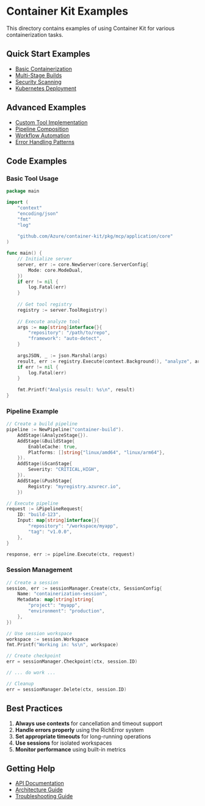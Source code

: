 # Container Kit Examples

This directory contains examples of using Container Kit for various containerization tasks.

## Quick Start Examples

- [Basic Containerization](basic-containerization.md)
- [Multi-Stage Builds](multi-stage-builds.md)
- [Security Scanning](security-scanning.md)
- [Kubernetes Deployment](kubernetes-deployment.md)

## Advanced Examples

- [Custom Tool Implementation](custom-tool.md)
- [Pipeline Composition](pipeline-composition.md)
- [Workflow Automation](workflow-automation.md)
- [Error Handling Patterns](error-handling.md)

## Code Examples

### Basic Tool Usage

```go
package main

import (
    "context"
    "encoding/json"
    "fmt"
    "log"
    
    "github.com/Azure/container-kit/pkg/mcp/application/core"
)

func main() {
    // Initialize server
    server, err := core.NewServer(core.ServerConfig{
        Mode: core.ModeDual,
    })
    if err != nil {
        log.Fatal(err)
    }
    
    // Get tool registry
    registry := server.ToolRegistry()
    
    // Execute analyze tool
    args := map[string]interface{}{
        "repository": "/path/to/repo",
        "framework": "auto-detect",
    }
    
    argsJSON, _ := json.Marshal(args)
    result, err := registry.Execute(context.Background(), "analyze", argsJSON)
    if err != nil {
        log.Fatal(err)
    }
    
    fmt.Printf("Analysis result: %s\n", result)
}
```

### Pipeline Example

```go
// Create a build pipeline
pipeline := NewPipeline("container-build").
    AddStage(&AnalyzeStage{}).
    AddStage(&BuildStage{
        EnableCache: true,
        Platforms: []string{"linux/amd64", "linux/arm64"},
    }).
    AddStage(&ScanStage{
        Severity: "CRITICAL,HIGH",
    }).
    AddStage(&PushStage{
        Registry: "myregistry.azurecr.io",
    })

// Execute pipeline
request := &PipelineRequest{
    ID: "build-123",
    Input: map[string]interface{}{
        "repository": "/workspace/myapp",
        "tag": "v1.0.0",
    },
}

response, err := pipeline.Execute(ctx, request)
```

### Session Management

```go
// Create a session
session, err := sessionManager.Create(ctx, SessionConfig{
    Name: "containerization-session",
    Metadata: map[string]string{
        "project": "myapp",
        "environment": "production",
    },
})

// Use session workspace
workspace := session.Workspace
fmt.Printf("Working in: %s\n", workspace)

// Create checkpoint
err = sessionManager.Checkpoint(ctx, session.ID)

// ... do work ...

// Cleanup
err = sessionManager.Delete(ctx, session.ID)
```

## Best Practices

1. **Always use contexts** for cancellation and timeout support
2. **Handle errors properly** using the RichError system
3. **Set appropriate timeouts** for long-running operations
4. **Use sessions** for isolated workspaces
5. **Monitor performance** using built-in metrics

## Getting Help

- [API Documentation](../api/README.md)
- [Architecture Guide](../architecture/README.md)
- [Troubleshooting Guide](../guides/troubleshooting.md)
